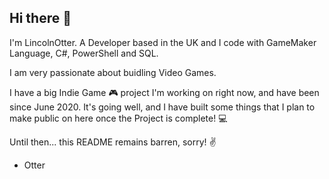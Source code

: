## Hi there 👋

I'm LincolnOtter. A Developer based in the UK and I code with GameMaker Language, C#, PowerShell and SQL.

I am very passionate about buidling Video Games.

I have a big Indie Game 🎮 project I'm working on right now, and have been since June 2020.
It's going well, and I have built some things that I plan to make public on here once the Project is complete! 💻

Until then... this README remains barren, sorry! ✌

  - Otter

<!--
**Wave10Connor/Wave10Connor** is a ✨ _special_ ✨ repository because its `README.md` (this file) appears on your GitHub profile.

Here are some ideas to get you started:

- 🔭 I’m currently working on ...
- 🌱 I’m currently learning ...
- 👯 I’m looking to collaborate on ...
- 🤔 I’m looking for help with ...
- 💬 Ask me about ...
- 📫 How to reach me: ...
- 😄 Pronouns: ...
- ⚡ Fun fact: ...
-->
